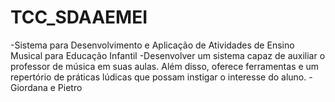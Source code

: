 # TCC_SDAAEMEI
-Sistema para Desenvolvimento e Aplicação de Atividades de Ensino Musical para Educação Infantil
-Desenvolver um sistema capaz de auxiliar o professor de 
música em suas aulas. Além disso, oferece ferramentas e um 
repertório de práticas lúdicas que possam instigar o interesse do aluno.
-Giordana e Pietro

